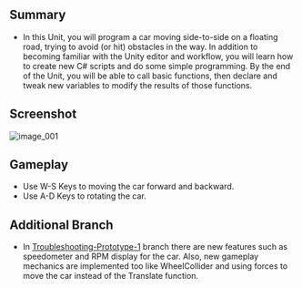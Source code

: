 ## Summary

* In this Unit, you will program a car moving side-to-side on a floating road, trying to avoid (or hit) obstacles in the way. In addition to becoming familiar with the Unity editor and workflow, you will learn how to create new C# scripts and do some simple programming. By the end of the Unit, you will be able to call basic functions, then declare and tweak new variables to modify the results of those functions.


## Screenshot

![image_001](https://user-images.githubusercontent.com/108261595/220624179-f30a1e22-5126-4cab-afc8-8bc010931386.jpg)

## Gameplay

* Use W-S Keys to moving the car forward and backward.
* Use A-D Keys to rotating the car.

## Additional Branch
* In [Troubleshooting-Prototype-1](https://github.com/erensome/Unity-Junior-Programmer-Pathway/tree/Troubleshooting-Prototype-1) branch there are new features such as
speedometer and RPM display for the car. Also, new gameplay mechanics are implemented too like WheelCollider and using forces to move the car instead of the Translate function.
